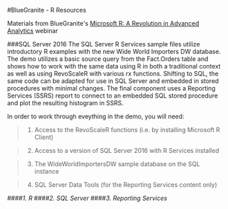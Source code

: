 #BlueGranite - R Resources

Materials from BlueGranite's [Microsoft R: A Revolution in Advanced Analytics](https://www.blue-granite.com/webinar-microsoft-r-a-revolution-of-advanced-analytics) webinar


###SQL Server 2016
The SQL Server R Services sample files utilize introductory R examples with the new Wide World Importers DW database. The demo utilizes a basic source query from the Fact.Orders table and shows how to work with the same data using R in both a traditional context as well as using RevoScaleR with various rx functions. Shifting to SQL, the same code can be adapted for use in SQL Server and embedded in stored procedures with minimal changes. The final component uses a Reporting Services (SSRS) report to connect to an embedded SQL stored procedure and plot the resulting histogram in SSRS.

In order to work through eveything in the demo, you will need:

>1. Access to the RevoScaleR functions (i.e. by installing Microsoft R Client)

>2. Access to a version of SQL Server 2016 with R Services installed 

>3. The WideWorldImportersDW sample database on the SQL instance

>4. SQL Server Data Tools (for the Reporting Services content only)

####*1. R*
####*2. SQL Server*
####*3. Reporting Services*
